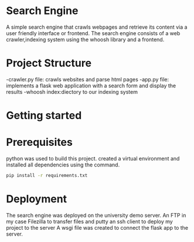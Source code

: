 # Search Engine
A simple search engine that crawls webpages and retrieve its content via a user friendly interface or frontend.
The search engine consists of a web crawler,indexing system using the whoosh library and a frontend.

# Project Structure
-crawler.py file: crawls websites and parse html pages
-app.py file: implements a flask web application with a search form and display the results
-whoosh index:diectory to our indexing system

# Getting started

# Prerequisites
python was used to build this project.
created a virtual environment and installed all dependencies using the command.
```bash
pip install -r requirements.txt
```
# Deployment
The search engine was deployed on the university demo server.
An FTP in my case Filezilla to transfer files and putty an ssh client to deploy my project to the server
A wsgi file was created to connect the flask app to the server.

